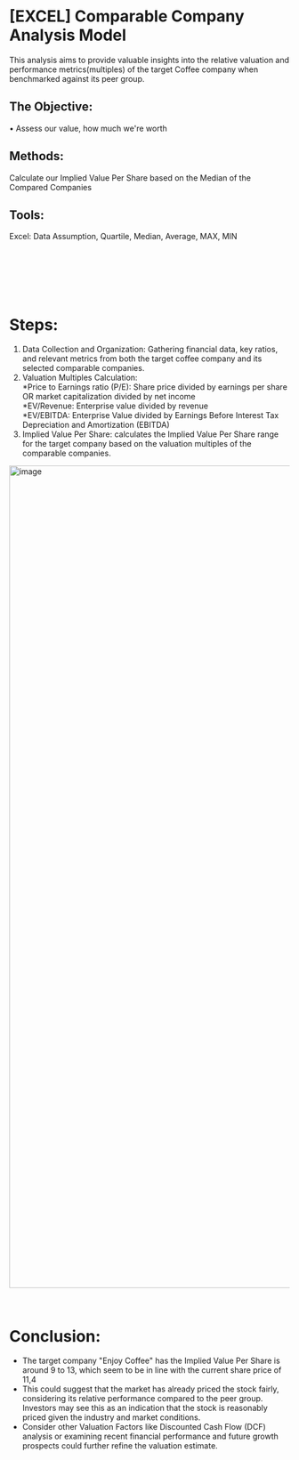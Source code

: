 # [EXCEL] Comparable Company Analysis Model

This analysis aims to provide valuable insights into the relative valuation and performance metrics(multiples) of the target Coffee company when benchmarked against its peer group.

## The Objective: 
• Assess our value, how much we're worth <br/>

## Methods: 
Calculate our Implied Value Per Share based on the Median of the Compared Companies 

## Tools: 
Excel: Data Assumption, Quartile, Median, Average, MAX, MIN <br/>

<pre>




   
</pre>

# Steps:

1. Data Collection and Organization: Gathering financial data, key ratios, and relevant metrics from both the target coffee company and its selected comparable companies.
2. Valuation Multiples Calculation:<br/>
   *Price to Earnings ratio (P/E): Share price divided by earnings per share OR market capitalization divided by net income <br/>
   *EV/Revenue: Enterprise value divided by revenue <br/>
   *EV/EBITDA: Enterprise Value divided by Earnings Before Interest Tax Depreciation and Amortization (EBITDA) <br/>
3. Implied Value Per Share: calculates the Implied Value Per Share range for the target company based on the valuation multiples of the comparable companies.

<img width="1479" alt="image" src="https://github.com/Inyourdreams12/Comperable_Company_Analysis_EXCEL/assets/119731058/dcffd45b-f4bc-4834-a45f-ed4cb66b1531">
<pre>




   
</pre>

# Conclusion:

* The target company "Enjoy Coffee" has the Implied Value Per Share is around 9 to 13, which seem to be in line with the current share price of 11,4 <br/>
* This could suggest that the market has already priced the stock fairly, considering its relative performance compared to the peer group. Investors may see this as an indication that the stock is reasonably priced given the industry and market conditions. <br/>
* Consider other Valuation Factors like Discounted Cash Flow (DCF) analysis or examining recent financial performance and future growth prospects could further refine the valuation estimate.<br/>
